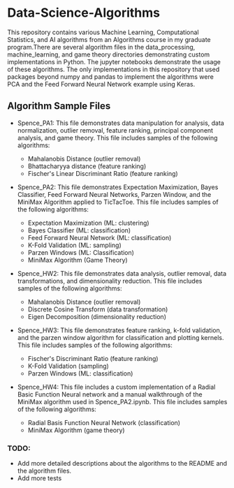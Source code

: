 # Data-Science-Algorithms
This repository contains various Machine Learning, Computational Statistics, and AI algorithms from an Algorithms course in my graduate program.There are several algorithm files in the data_processing, machine_learning, and game theory directories demonstrating custom implementations in Python. The jupyter notebooks demonstrate the usage of these algorithms. The only implementations in this repository that used packages beyond numpy and pandas to implement the algorithms were PCA and the Feed Forward Neural Network example using Keras. 

## Algorithm Sample Files

- Spence_PA1: This file demonstrates data manipulation for analysis, data normalization, outlier removal, feature ranking, principal component analysis, and game theory. This file includes samples of the following algorithms:
    - Mahalanobis Distance (outlier removal)
    - Bhattacharyya distance (feature ranking)
    - Fischer's Linear Discriminant Ratio (feature ranking)

- Spence_PA2: This file demonstrates Expectation Maximization, Bayes Classifier, Feed Forward Neural Networks, Parzen Window, and the MiniMax Algorithm applied to TicTacToe. This file includes samples of the following algorithms:
    - Expectation Maximization (ML: clustering)
    - Bayes Classifier (ML: classification)
    - Feed Forward Neural Network (ML: classification)
    - K-Fold Validation (ML: sampling)
    - Parzen Windows (ML: Classification)
    - MiniMax Algorithm (Game Theory)

- Spence_HW2: This file demonstrates data analysis, outlier removal, data transformations, and dimensionality reduction. This file includes samples of the following algorithms:
    - Mahalanobis Distance (outlier removal)
    - Discrete Cosine Transform (data transformation)
    - Eigen Decomposition (dimensionality reduction)
    
- Spence_HW3: This file demonstrates feature ranking, k-fold validation, and the parzen window algorithm for classification and plotting kernels. This file includes samples of the following algorithms:
    - Fischer's Discriminant Ratio (feature ranking)
    - K-Fold Validation (sampling)
    - Parzen Windows (ML: classification)
    
 - Spence_HW4: This file includes a custom implementation of a Radial Basic Function Neural network and a manual walkthrough of the MiniMax algorithm used in Spence_PA2.ipynb. This file includes samples of the following algorithms:
    - Radial Basis Function Neural Network (classification)
    - MiniMax Algorithm (game theory)
    
### TODO:
- Add more detailed descriptions about the algorithms to the README and the algorithm files.
- Add more tests

